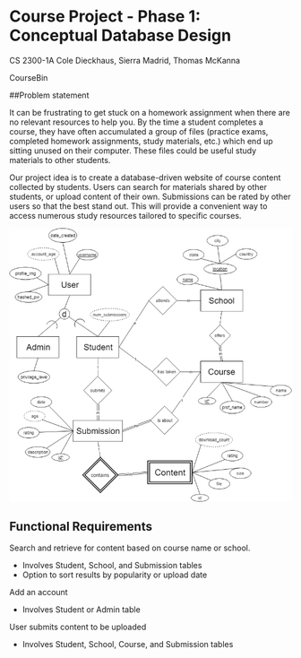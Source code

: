 # Course Project - Phase 1: Conceptual Database Design

CS 2300-1A
Cole Dieckhaus, Sierra Madrid, Thomas McKanna

CourseBin

##Problem statement

It can be frustrating to get stuck on a homework assignment when there are no 
relevant resources to help you. By the time a student completes a course, they 
have often accumulated a group of files (practice exams, completed homework 
assignments, study materials, etc.) which end up sitting unused on their computer. 
These files could be useful study materials to other students.

Our project idea is to create a database-driven website of course content
collected by students. Users can search for materials shared by other students, 
or upload content of their own. Submissions can be rated by other users so that the 
best stand out. This will provide a convenient way to access numerous study 
resources tailored to specific courses.





![DB Diagram](phase_one.png)


## Functional Requirements

Search and retrieve for content based on course name or school.
* Involves Student, School, and Submission tables
* Option to sort results by popularity or upload date


Add an account
* Involves Student or Admin table


User submits content to be uploaded
* Involves Student, School, Course, and Submission tables
